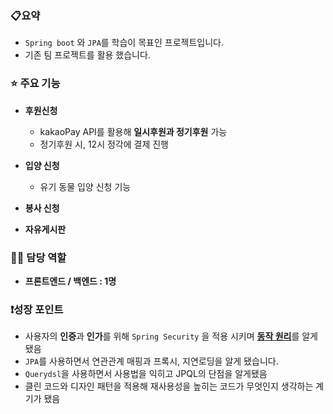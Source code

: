 ### 📋요약

- `Spring boot` 와 `JPA`를 학습이 목표인 프로젝트입니다.
- 기존 팀 프로젝트를 활용 했습니다.

### ⭐ 주요 기능

- **후원신청**
    - kakaoPay API를 활용해 **일시후원과 정기후원** 가능
    - 정기후원 시, 12시 정각에 결제 진행
- **입양 신청**
    - 유기 동물 입양 신청 기능
- **봉사 신청**

- **자유게시판**

### ✋🏻  담당 역할

- **프론트엔드 / 백엔드 : 1명**

### ❗성장 포인트

- 사용자의 **인증**과 **인가**를 위해 `Spring Security` 을 적용 시키며 [**동작 원리**](https://www.notion.so/d144f76c53374c94a7a848ec78cc0788)를 알게 됐음
- `JPA`를 사용하면서 연관관계 매핑과 프록시, 지연로딩을 알게 됐습니다.
- `Querydsl`을 사용하면서 사용법을 익히고 JPQL의 단점을 알게됐음
- 클린 코드와 디자인 패턴을 적용해 재사용성을 높히는 코드가 무엇인지 생각하는 계기가  됐음
